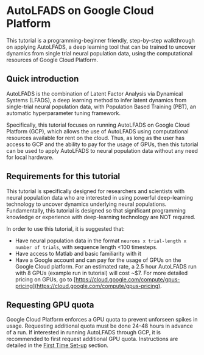 # AutoLFADS on Google Cloud Platform

This tutorial is a programming-beginner friendly, step-by-step walkthrough on applying AutoLFADS, a deep learning tool that can be trained to uncover dynamics from single trial neural population data, using the computational resources of Google Cloud Platform. 


## Quick introduction

AutoLFADS is the combination of Latent Factor Analysis via Dynamical Systems (LFADS), a deep learning method to infer latent dynamics from single-trial neural population data, with Population Based Training (PBT), an automatic hyperparameter tuning framework. 

Specifically, this tutorial focuses on running AutoLFADS on Google Cloud Platform (GCP), which allows the use of AutoLFADS using computational resources available for rent on the cloud. Thus, as long as the user has access to GCP and the ability to pay for the usage of GPUs, then this tutorial can be used to apply AutoLFADS to neural population data without any need for local hardware.  

## Requirements for this tutorial

This tutorial is specifically designed for researchers and scientists with neural population data who are interested in using powerful deep-learning technology to uncover dynamics underlying neural populations. Fundamentally, this tutorial is designed so that significant programming knowledge or experience with deep-learning technology are NOT required.

In order to use this tutorial, it is suggested that:

* Have neural population data in the format `neurons x trial-length x number of trials`, with sequence length <100 timesteps. 
* Have access to Matlab and basic familiarity with it
* Have a Google account and can pay for the usage of GPUs on the Google Cloud platform. For an estimated rate, a 2.5 hour AutoLFADS run with 8 GPUs (example run in tutorial) will cost ~$7. For more detailed pricing on GPUs, go to [https://cloud.google.com/compute/gpus-pricing](https://cloud.google.com/compute/gpus-pricing).

## Requesting GPU quota

Google Cloud Platform enforces a GPU quota to prevent unforseen spikes in usage. Requesting additional quota must be done 24-48 hours in advance of a run. If interested in running AutoLFADS through GCP, it is recommended to first request additional GPU quota. Instructions are detailed in the [First Time Set-up](create_infra/#requesting-additional-gpu-quota) section. 

